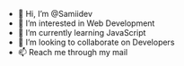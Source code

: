 - 👋 Hi, I’m @Samiidev
- 👀 I’m interested in Web Development 
- 🌱 I’m currently learning JavaScript 
- 💞️ I’m looking to collaborate on Developers
- 📫 Reach me through my mail

<!---
Samiidev/Samiidev is a ✨ special ✨ repository because its `README.md` (this file) appears on your GitHub profile.
You can click the Preview link to take a look at your changes.
--->
